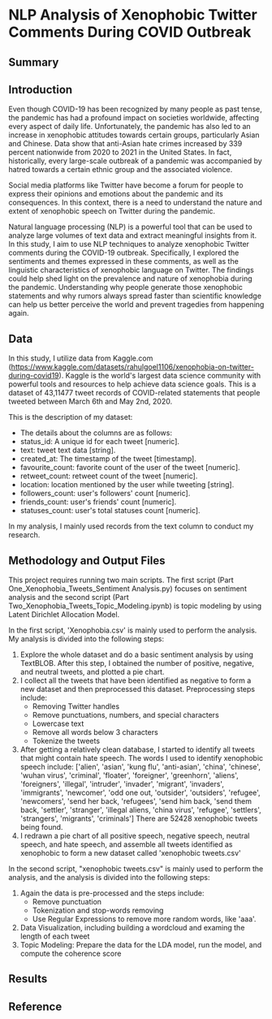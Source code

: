 # NLP Analysis of Xenophobic Twitter Comments During COVID Outbreak

## Summary



## Introduction

Even though COVID-19 has been recognized by many people as past tense, the pandemic has had a profound impact on societies worldwide, affecting every aspect of daily life. Unfortunately, the pandemic has also led to an increase in xenophobic attitudes towards certain groups, particularly Asian and Chinese. Data show that anti-Asian hate crimes increased by 339 percent nationwide from 2020 to 2021 in the United States. In fact, historically, every large-scale outbreak of a pandemic was accompanied by hatred towards a certain ethnic group and the associated violence. 

Social media platforms like Twitter have become a forum for people to express their opinions and emotions about the pandemic and its consequences. In this context, there is a need to understand the nature and extent of xenophobic speech on Twitter during the pandemic. 

Natural language processing (NLP) is a powerful tool that can be used to analyze large volumes of text data and extract meaningful insights from it. In this study, I aim to use NLP techniques to analyze xenophobic Twitter comments during the COVID-19 outbreak. Specifically, I explored the sentiments and themes expressed in these comments, as well as the linguistic characteristics of xenophobic language on Twitter. The findings could help shed light on the prevalence and nature of xenophobia during the pandemic. Understanding why people generate those xenophobic statements and why rumors always spread faster than scientific knowledge can help us better perceive the world and prevent tragedies from happening again.


## Data

In this study, I utilize data from Kaggle.com (https://www.kaggle.com/datasets/rahulgoel1106/xenophobia-on-twitter-during-covid19). 
Kaggle is the world's largest data science community with powerful tools and resources to help achieve data science goals.
This is a dataset of 43,11477 tweet records of COVID-related statements that people tweeted between March 6th and May 2nd, 2020.

This is the description of my dataset:
* The details about the columns are as follows:
* status_id: A unique id for each tweet [numeric].
* text: tweet text data [string].
* created_at: The timestamp of the tweet [timestamp].
* favourite_count: favorite count of the user of the tweet [numeric].
* retweet_count: retweet count of the tweet [numeric].
* location: location mentioned by the user while tweeting [string].
* followers_count: user's followers' count [numeric].
* friends_count: user's friends' count [numeric].
* statuses_count: user's total statuses count [numeric].

In my analysis, I mainly used records from the text column to conduct my research. 


## Methodology and Output Files

This project requires running two main scripts. The first script (Part One_Xenophobia_Tweets_Sentiment Analysis.py) focuses on sentiment analysis and the second script (Part Two_Xenophobia_Tweets_Topic_Modeling.ipynb) is topic modeling by using Latent Dirichlet Allocation Model. 

In the first script, 'Xenophobia.csv' is mainly used to perform the analysis. My analysis is divided into the following steps:

1. Explore the whole dataset and do a basic sentiment analysis by using TextBLOB. After this step, I obtained the number of positive, negative, and neutral tweets, and plotted a pie chart. 
2. I collect all the tweets that have been identified as negative to form a new dataset and then preprocessed this dataset. Preprocessing steps include:
    * Removing Twitter handles
    * Remove punctuations, numbers, and special characters
    * Lowercase text
    * Remove all words below 3 characters
    * Tokenize the tweets
3. After getting a relatively clean database, I started to identify all tweets that might contain hate speech. The words I used to identify xenophobic speech include:
    ['alien', 'asian', 'kung flu', 'anti-asian', 'china', 'chinese', 'wuhan virus', 'criminal', 'floater', 'foreigner', 'greenhorn', 'aliens', 'foreigners', 'illegal', 'intruder', 'invader', 'migrant', 'invaders', 'immigrants', 'newcomer', 'odd one out, 'outsider', 'outsiders', 'refugee', 'newcomers', 'send her back, 'refugees', 'send him back, 'send them back, 'settler', 'stranger', 'illegal aliens, 'china virus', 'refugee', 'settlers', 'strangers', 'migrants', 'criminals']
    There are 52428 xenophobic tweets being found.
4. I redrawn a pie chart of all positive speech, negative speech, neutral speech, and hate speech, and assemble all tweets identified as xenophobic to form a new dataset called 'xenophobic tweets.csv'

In the second script, "xenophobic tweets.csv" is mainly used to perform the analysis, and the analysis is divided into the following steps:

1. Again the data is pre-processed and the steps include:
    * Remove punctuation
    * Tokenization and stop-words removing
    * Use Regular Expressions to remove more random words, like 'aaa'.
2. Data Visualization, including building a wordcloud and examing the length of each tweet
3. Topic Modeling: Prepare the data for the LDA model, run the model, and compute the coherence score


## Results



## Reference


